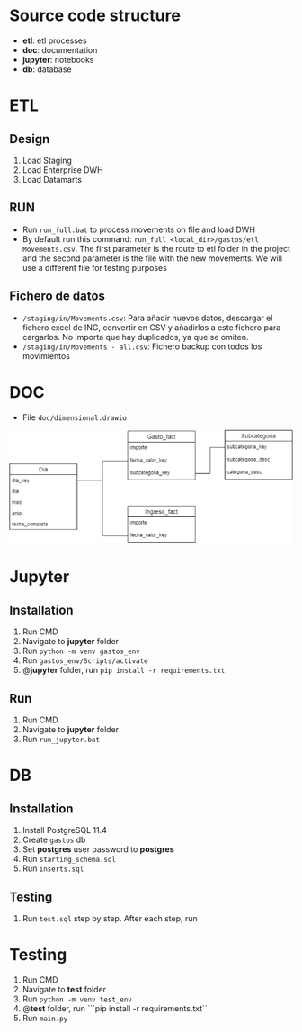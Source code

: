 # Source code structure

- **etl**: etl processes
- **doc**: documentation
- **jupyter**: notebooks
- **db**: database 

# ETL

## Design

1. Load Staging
2. Load Enterprise DWH
3. Load Datamarts

## RUN

- Run ```run_full.bat``` to process movements on file and load DWH
- By default run this command: ```run_full <local_dir>/gastos/etl Movements.csv```. The first parameter is the route to etl folder 
in the project and the second parameter is the file with the new movements. We will use a different file for testing purposes


## Fichero de datos
- ```/staging/in/Movements.csv```: Para añadir nuevos datos, descargar el fichero excel de ING, convertir en CSV y añadirlos a este fichero para cargarlos. No importa que hay duplicados, ya que se omiten.
- ```/staging/in/Movements - all.csv```: Fichero backup con todos los movimientos

# DOC
- File ```doc/dimensional.drawio```

![Screenshot](doc/dimensional.drawio.png)


# Jupyter

## Installation

1. Run CMD
2. Navigate to **jupyter** folder
3. Run ```python -m venv gastos_env```
4. Run ```gastos_env/Scripts/activate```
5. @**jupyter** folder, run ```pip install -r requirements.txt```

## Run

1. Run CMD
2. Navigate to **jupyter** folder
3. Run ```run_jupyter.bat```

# DB

## Installation

1. Install PostgreSQL 11.4
2. Create ```gastos``` db 
3. Set **postgres** user password to **postgres**
3. Run ```starting_schema.sql```
4. Run ```inserts.sql```

## Testing

1. Run ```test.sql``` step by step. After each step, run 

# Testing

1. Run CMD
2. Navigate to **test** folder
3. Run ```python -m venv test_env```
4. @**test** folder, run ```pip install -r requirements.txt``
5. Run ```main.py```
